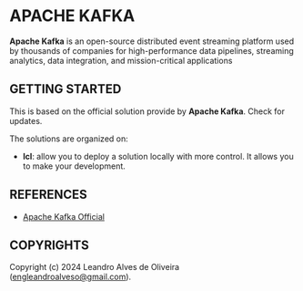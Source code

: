 # APACHE KAFKA

**Apache Kafka** is an open-source distributed event streaming platform used by thousands of companies for high-performance data pipelines, streaming analytics, data integration, and mission-critical applications

## GETTING STARTED

This is based on the official solution provide by **Apache Kafka**. Check for updates.

The solutions are organized on:
- **lcl**: allow you to deploy a solution locally with more control. It allows you to make your development.

## REFERENCES
- [Apache Kafka Official](https://kafka.apache.org/)

## COPYRIGHTS
Copyright (c) 2024 Leandro Alves de Oliveira (engleandroalveso@gmail.com).